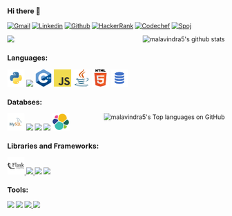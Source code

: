 ### Hi there 👋
[![Gmail](https://img.shields.io/badge/-Gmail-c14438?style=flat-square&logo=Gmail&logoColor=white)](mailto:malavindra5@gmail.com)
[![Linkedin](https://img.shields.io/badge/-LinkedIn-blue?style=flat-square&logo=Linkedin&logoColor=white)](https://www.linkedin.com/in/malavindra5)
[![Github](https://img.shields.io/badge/-GitHub-black?style=flat-square&labelColor=black&logo=github&logoColor=white)](https://gitstats.me/malavindra5)
[![HackerRank](https://img.shields.io/badge/-HackerRank-forestgreen?style=flat-square&logo=HackerRank&logoColor=black)](https://www.hackerrank.com/profile/indra_malav)
[![Codechef](https://img.shields.io/badge/-Codechef-654321?style=flat-square&logo=codechef&logoColor=fffef2)](https://www.codechef.com/users/indra_123)
[![Spoj](https://img.shields.io/badge/-Spoj-blue?style=flat-square&logo=Spoj&logoColor=black)](https://www.spoj.com/users/indra_5672)

<!-- Profile View Count and GitStats -->
![](https://komarev.com/ghpvc/?username=malavindra5&style=flat-square&color=red&label=Profile+Views)
<a href="https://gitstats.me/malavindra5">
    <img width="auto" height="auto" align="right" alt="malavindra5's github stats" color="white"
         src="https://github-readme-stats.vercel.app/api?username=malavindra5&show_icons=true&theme=monokai&count_private=true&include_all_commits=true" />
</a>

### Languages:
<p> <!-- GitHub README Stats -->
   <!-- icons -->
  <a href = "https://www.python.org/"><img height="40" src="https://raw.githubusercontent.com/github/explore/80688e429a7d4ef2fca1e82350fe8e3517d3494d/topics/python/python.png"></a>
  <a href = "https://www.nodejs.org/"><img height="40" src="https://upload-icon.s3.us-east-2.amazonaws.com/uploads/icons/png/1946154971553750365-512.png"></a>
  <a href = "https://en.cppreference.com/w/cpp"><img height="40" src="https://raw.githubusercontent.com/github/explore/80688e429a7d4ef2fca1e82350fe8e3517d3494d/topics/cpp/cpp.png"></a>
  <a href = "https://developer.mozilla.org/en-US/docs/Web/JavaScript"><img height="40" src="https://raw.githubusercontent.com/github/explore/80688e429a7d4ef2fca1e82350fe8e3517d3494d/topics/javascript/javascript.png"></a>
  <a href = "https://www.java.com/en/"><img height="40" src="https://raw.githubusercontent.com/github/explore/80688e429a7d4ef2fca1e82350fe8e3517d3494d/topics/java/java.png" alt="Java"></a>
  <a href = "https://developer.mozilla.org/en-US/docs/Web/Guide/HTML/HTML5"><img height="40" src="https://raw.githubusercontent.com/github/explore/80688e429a7d4ef2fca1e82350fe8e3517d3494d/topics/html/html.png"></a>
  <a href = "https://www.w3schools.com/sql/"><img height="40" src="https://raw.githubusercontent.com/github/explore/80688e429a7d4ef2fca1e82350fe8e3517d3494d/topics/sql/sql.png"></a>
</p>

### Databses:
  <a href = "https://www.mysql.com/"><img height="40" src="https://raw.githubusercontent.com/github/explore/80688e429a7d4ef2fca1e82350fe8e3517d3494d/topics/mysql/mysql.png"></a>
  <a href = "https://www.postgresql.org/"><img height="40" src="https://cdn.iconscout.com/icon/free/png-512/postgresql-11-1175122.png"></a>
  <a href = "https://redis.io/"><img height="40" src="https://cdn.iconscout.com/icon/free/png-512/redis-3-1175053.png"></a>
  <a href = "https://www.mongodb.com/"><img height="40" src="https://broadwayinfosys.com/uploads/courses/mongodb.png"></a>
  <a href = "https://www.elastic.co/"><img height="40" src="https://raw.githubusercontent.com/github/explore/master/topics/elasticsearch/elasticsearch.png"></a>
<a href="https://gitstats.me/malavindra5">
    <img width="auto" height="auto" align="right" alt="malavindra5's Top languages on GitHub" 
         src="https://github-readme-stats.vercel.app/api/top-langs/?username=malavindra5&layout=compact&theme=monokai&count_private=true" />
</a>

### Libraries and Frameworks:
  <a href = "https://flask.palletsprojects.com/en/1.1.x/"><img height="40" src="https://raw.githubusercontent.com/github/explore/master/topics/flask/flask.png">
  <a href = "https://www.sqlalchemy.org/"><img height="40" src="https://www.sqlalchemy.org/img/sqla_logo.png">
  <a href = "https://sequelize.org/"><img height="40" src="https://camo.githubusercontent.com/6a323552c2a2953614cb3e8a9ccd3615e5eb7289/68747470733a2f2f692e696d6775722e636f6d2f79764559686e5a2e706e67"></a>
  <a href = "https://opencv.org/"><img height="40" src="https://upload.wikimedia.org/wikipedia/commons/3/32/OpenCV_Logo_with_text_svg_version.svg"></a>

### Tools:
  <a href = "https://git-scm.com/"><img height="40" src="https://git-scm.com/images/logos/downloads/Git-Icon-1788C.png"></a>
  <a href = "https://www.postman.com/"><img height="40" src="https://blog.kakaocdn.net/dn/cMchHi/btqBD1oJkW6/A1zqWjJ8GvVSUstHCqWku1/img.png"></a>
  <a href = "https://www.jetbrains.com/pycharm/"><img height="40" src="https://resources.jetbrains.com/storage/products/pycharm/img/meta/pycharm_logo_300x300.png">
  </a>
  <a href = "https://code.visualstudio.com/"><img height="40" src="https://upload.wikimedia.org/wikipedia/commons/thumb/9/9a/Visual_Studio_Code_1.35_icon.svg/1200px-Visual_Studio_Code_1.35_icon.svg.png"></a>
